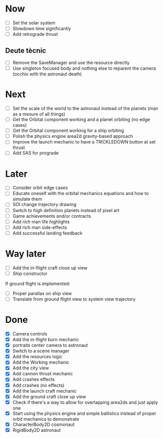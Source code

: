 
# Now

- [ ] Set the solar system
- [ ] Slowdown time significantly
- [ ] Add retrograde thrust

## Deute tècnic

- [ ] Remove the SaveManager and use the resource directly
- [ ] Use singleton focused body and nothing else to reparent the camera (occhio with the astronaut death)

# Next

- [ ] Set the scale of the world to the astronaut instead of the planets (man as a mesure of all things)
- [ ] Get the Orbital component working and a planet orbiting (no edge cases)
- [ ] Get the Orbital component working for a ship orbiting
- [ ] Polish the physics engine area2d gravity-based approach
- [ ] Improve the launch mechanic to have a TRICKLEDOWN button at set thrust
- [ ] Add SAS for prograde

# Later

- [ ] Consider orbit edge cases
- [ ] Educate oneself with the orbital mechanics equations and how to simulate them
- [ ] SOI change trajectory drawing
- [ ] Switch to high definition planets instead of pixel art
- [ ] Game achievements and/or contracts
- [ ] Add rich man life highlights
- [ ] Add rich man side-effects
- [ ] Add successful landing feedback

# Way later

- [ ] Add the in-flight craft close up view
- [ ] Ship constructor

If ground flight is implemented:

- [ ] Proper parallax on ship view
- [ ] Translate from ground flight view to system view trajectory

# Done

- [x] Camera controls
- [x] Add the in-flight burn mechanic
- [x] portraits center camera to astronaut
- [x] Switch to a scene manager
- [x] Add the resources logic
- [x] Add the Working mechanic
- [x] Add the city view
- [x] Add cannon thrust mechanic
- [x] Add crashes effects
- [x] Add crashes (no effects)
- [x] Add the launch craft mechanic
- [x] Add the ground craft close up view
- [x] Check if there's a way to allow for overlapping area2ds and just apply one
- [x] Start using the physics engine and simple ballistics instead of proper orbit mechanics to demonstrate
- [x] CharacterBody2D cosmonaut
- [x] RigidBody2D astronaut
